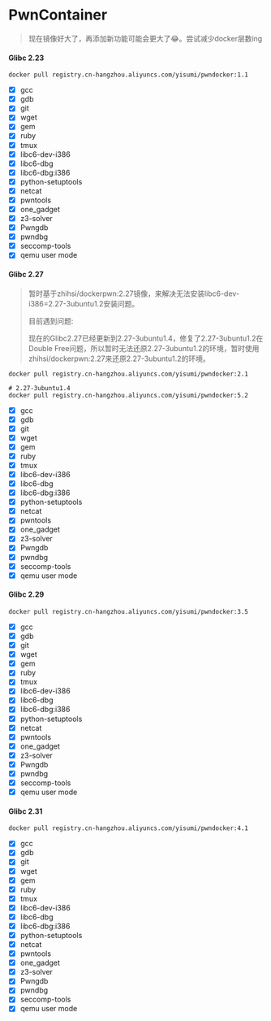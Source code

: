 # PwnContainer

> 现在镜像好大了，再添加新功能可能会更大了😂。尝试减少docker层数ing

#### Glibc 2.23 

```shell
docker pull registry.cn-hangzhou.aliyuncs.com/yisumi/pwndocker:1.1
```

- [X] gcc 
- [X] gdb 
- [X] git 
- [X] wget 
- [X] gem 
- [X] ruby 
- [X] tmux 
- [X] libc6-dev-i386 
- [X] libc6-dbg 
- [X] libc6-dbg:i386 
- [X] python-setuptools 
- [X] netcat 
- [X] pwntools
- [X] one_gadget
- [X] z3-solver
- [X] Pwngdb
- [X] pwndbg
- [x] seccomp-tools
- [x] qemu user mode

#### Glibc 2.27 

> 暂时基于zhihsi/dockerpwn:2.27镜像，来解决无法安装libc6-dev-i386=2.27-3ubuntu1.2安装问题。
>
> 目前遇到问题:
>
> 现在的Glibc2.27已经更新到2.27-3ubuntu1.4，修复了2.27-3ubuntu1.2在Double Free问题，所以暂时无法还原2.27-3ubuntu1.2的环境，暂时使用zhihsi/dockerpwn:2.27来还原2.27-3ubuntu1.2的环境。

```shell
docker pull registry.cn-hangzhou.aliyuncs.com/yisumi/pwndocker:2.1

# 2.27-3ubuntu1.4
docker pull registry.cn-hangzhou.aliyuncs.com/yisumi/pwndocker:5.2
```

- [x] gcc 
- [x] gdb 
- [x] git 
- [x] wget 
- [x] gem 
- [x] ruby 
- [x] tmux 
- [x] libc6-dev-i386 
- [x] libc6-dbg 
- [x] libc6-dbg:i386 
- [x] python-setuptools 
- [x] netcat 
- [x] pwntools
- [x] one_gadget
- [x] z3-solver
- [x] Pwngdb
- [x] pwndbg
- [x] seccomp-tools
- [x] qemu user mode

#### Glibc 2.29

```shell
docker pull registry.cn-hangzhou.aliyuncs.com/yisumi/pwndocker:3.5
```

- [x] gcc 
- [x] gdb 
- [x] git 
- [x] wget 
- [x] gem 
- [x] ruby 
- [x] tmux 
- [x] libc6-dev-i386 
- [x] libc6-dbg 
- [x] libc6-dbg:i386 
- [x] python-setuptools 
- [x] netcat 
- [x] pwntools
- [x] one_gadget
- [x] z3-solver
- [x] Pwngdb
- [x] pwndbg
- [x] seccomp-tools
- [x] qemu user mode

#### Glibc 2.31

```shell
docker pull registry.cn-hangzhou.aliyuncs.com/yisumi/pwndocker:4.1
```

- [x] gcc 
- [x] gdb 
- [x] git 
- [x] wget 
- [x] gem 
- [x] ruby 
- [x] tmux 
- [x] libc6-dev-i386 
- [x] libc6-dbg 
- [x] libc6-dbg:i386 
- [x] python-setuptools 
- [x] netcat 
- [x] pwntools
- [x] one_gadget
- [x] z3-solver
- [x] Pwngdb
- [x] pwndbg
- [x] seccomp-tools
- [x] qemu user mode